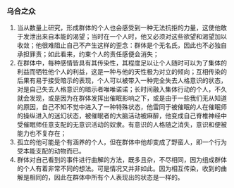 

### 乌合之众

1. 当从数量上研究，形成群体的个人也会感受到一种无法抗拒的力量，这使他敢于发泄出来自本能的渴望；当时在一个人时，他又必须对这些欲望和渴望加以收敛；他很难阻止自己不产生这样的歪念：群体是个无名氏，因此也不必独自承担罪责；如此看来，约束个人的责任感便会消失；
2. 在群体中，每种感情皆具有其传染性，其程度足以让个人随时可以为了集体的利益而牺牲他个人的利益，这是一种与他的天性极为对立的倾向；互相传染的后果有易于接受暗示的表现，个人可以被带入一种完全失去人格意识的状态，对是自己失去人格意识的暗示者唯唯诺诺；长时间融入集体行动的个人，不久就会发现，或是因为在群体发挥出催眠影响之下，或是由于一些我们无从知道的原因，自己不知不觉中进入了一种特殊状态，他雷同于被催眠的人在催眠师的操纵进入的迷幻状态，被催眠者的大脑活动被麻醉，他变成自己脊椎神经中受催眠师任意支配的无意识活动的奴隶。有意识的人格随之消失，意识和便被能力也不复存在；
3. 孤立的他可能是个有涵养的个人，但在群体中他却变成了野蛮人，即一个行为受本能支配的动物而已。
4. 群体对自己看到的事件进行曲解的方法，既多且杂，不尽相同，因为组成群体的个人有着非常不同的想法。可是情况又并非如此。因为相互传染，收到的曲解是相同的，因此在群体中所有个人表现出的状态是一样的。


